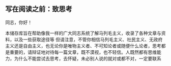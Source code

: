 ## 写在阅读之前：致思考

  同志，你好！

  本储存库旨在帮助像我一样的广大同志系统了解马列毛主义，收录了各种文章与资料，以及一些获取途径等
  但请注意，不管你相信马列毛主义、社民主义、无政府主义还是自由主义，也无论你是唯物主义者、不可知论者或随便什么论者，思考都是重要的，请辩证地对待每一篇文章，既不漠视，也不轻信。人既然都有思维能力，为什么不能尝试去思考，去怀疑，未必别人说的就对或都不对，一定要联系
